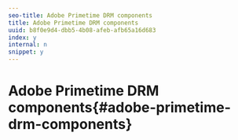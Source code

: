 ```yaml
---
seo-title: Adobe Primetime DRM components
title: Adobe Primetime DRM components
uuid: b8f0e9d4-dbb5-4b08-afeb-afb65a16d683
index: y
internal: n
snippet: y
---
```


# Adobe Primetime DRM components{#adobe-primetime-drm-components}

